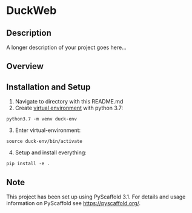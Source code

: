# DuckWeb

## Description
A longer description of your project goes here...

## Overview
<INSERT OVERVIEW HERE>

## Installation and Setup
1. Navigate to directory with this README.md
2. Create [virtual environment](https://docs.python.org/3/tutorial/venv.html) with python 3.7:
```
python3.7 -m venv duck-env
```
3. Enter virtual-environment:
```
source duck-env/bin/activate
```
4. Setup and install everything:
```
pip install -e .
```

## Note
This project has been set up using PyScaffold 3.1. For details and usage
information on PyScaffold see https://pyscaffold.org/.

